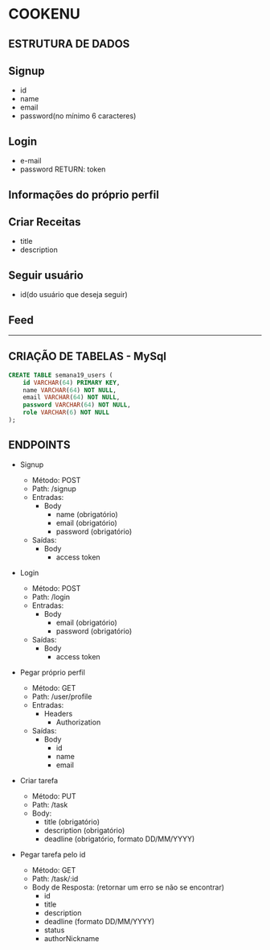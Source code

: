 
# COOKENU

## ESTRUTURA DE DADOS 

## Signup
* id 
* name 
* email
* password(no mínimo 6 caracteres) 

## Login
* e-mail 
* password 
RETURN: token


## Informações do próprio perfil


## Criar Receitas
* title
* description 

## Seguir usuário
* id(do usuário que deseja seguir)

## Feed

___

## CRIAÇÃO DE TABELAS - MySql

```sql
CREATE TABLE semana19_users (
    id VARCHAR(64) PRIMARY KEY,
    name VARCHAR(64) NOT NULL,
    email VARCHAR(64) NOT NULL,
    password VARCHAR(64) NOT NULL,
    role VARCHAR(6) NOT NULL 
);
```



## ENDPOINTS

* Signup
    * Método: POST
    * Path: /signup
    * Entradas:
        * Body 
            * name (obrigatório)
            * email (obrigatório)
            * password (obrigatório)
    * Saídas:
        * Body
            * access token

* Login
    * Método: POST
    * Path: /login
    * Entradas:
        * Body 
            * email (obrigatório)
            * password (obrigatório)
    * Saídas:
        * Body
            * access token

* Pegar próprio perfil
    * Método: GET
    * Path: /user/profile
     * Entradas:
        * Headers 
            * Authorization
    * Saídas:
        * Body
            * id
            * name
            * email

* Criar tarefa
    * Método: PUT
    * Path: /task
    * Body: 
        * title (obrigatório)
        * description (obrigatório)
        * deadline (obrigatório, formato DD/MM/YYYY)

* Pegar tarefa pelo id
    * Método: GET
    * Path: /task/:id
    * Body de Resposta: (retornar um erro se não se encontrar) 
        * id
        * title
        * description
        * deadline (formato DD/MM/YYYY)
        * status 
        * authorNickname